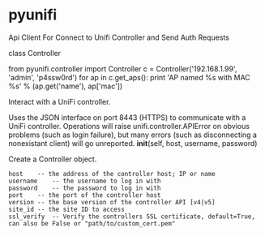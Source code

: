 # pyunifi
Api Client For Connect to Unifi Controller and Send Auth Requests


class Controller

from pyunifi.controller import Controller
c = Controller('192.168.1.99', 'admin', 'p4ssw0rd')
for ap in c.get_aps():
	print 'AP named %s with MAC %s' % (ap.get('name'), ap['mac'])

Interact with a UniFi controller.

Uses the JSON interface on port 8443 (HTTPS) to communicate with a UniFi controller. Operations will raise unifi.controller.APIError on obvious problems (such as login failure), but many errors (such as disconnecting a nonexistant client) will go unreported.
__init__(self, host, username, password)

Create a Controller object.

    host	-- the address of the controller host; IP or name
    username	-- the username to log in with
    password	-- the password to log in with
    port	-- the port of the controller host
    version	-- the base version of the controller API [v4|v5]
    site_id	-- the site ID to access
    ssl_verify	-- Verify the controllers SSL certificate, default=True, can also be False or "path/to/custom_cert.pem"
